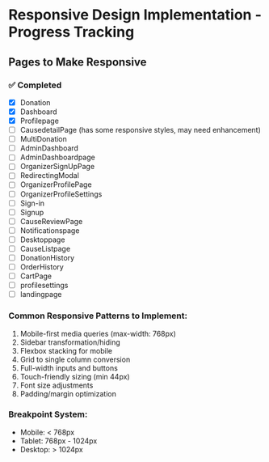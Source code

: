 # Responsive Design Implementation - Progress Tracking

## Pages to Make Responsive

### ✅ Completed
- [x] Donation
- [x] Dashboard
- [x] Profilepage
- [ ] CausedetailPage (has some responsive styles, may need enhancement)
- [ ] MultiDonation
- [ ] AdminDashboard
- [ ] AdminDashboardpage
- [ ] OrganizerSignUpPage
- [ ] RedirectingModal
- [ ] OrganizerProfilePage
- [ ] OrganizerProfileSettings
- [ ] Sign-in
- [ ] Signup
- [ ] CauseReviewPage
- [ ] Notificationspage
- [ ] Desktoppage
- [ ] CauseListpage
- [ ] DonationHistory
- [ ] OrderHistory
- [ ] CartPage
- [ ] profilesettings
- [ ] landingpage

### Common Responsive Patterns to Implement:
1. Mobile-first media queries (max-width: 768px)
2. Sidebar transformation/hiding
3. Flexbox stacking for mobile
4. Grid to single column conversion
5. Full-width inputs and buttons
6. Touch-friendly sizing (min 44px)
7. Font size adjustments
8. Padding/margin optimization

### Breakpoint System:
- Mobile: < 768px
- Tablet: 768px - 1024px
- Desktop: > 1024px
